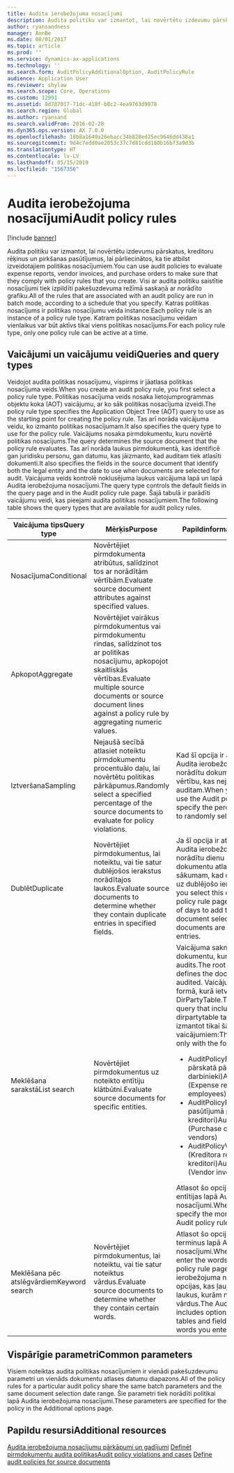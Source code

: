 ```yaml
---
title: Audita ierobežojuma nosacījumi
description: Audita politiku var izmantot, lai novērtētu izdevumu pārskatus, kreditoru rēķinus un pirkšanas pasūtījumus, lai pārliecinātos, ka tie atbilst izveidotajiem politikas nosacījumiem. Visi ar audita politiku saistītie nosacījumi tiek izpildīti pakešuzdevuma režīmā saskaņā ar norādīto grafiku.  Katras politikas nosacījums ir politikas nosacījumu veida instance. Katram politikas nosacījumu veidam vienlaikus var būt aktīvs tikai viens politikas nosacījums.
author: ryansandness
manager: AnnBe
ms.date: 08/01/2017
ms.topic: article
ms.prod: ''
ms.service: dynamics-ax-applications
ms.technology: ''
ms.search.form: AuditPolicyAdditionalOption, AuditPolicyRule
audience: Application User
ms.reviewer: shylaw
ms.search.scope: Core, Operations
ms.custom: 12991
ms.assetid: 8d787017-71dc-418f-b8c2-4ea9763d9978
ms.search.region: Global
ms.author: ryansand
ms.search.validFrom: 2016-02-28
ms.dyn365.ops.version: AX 7.0.0
ms.openlocfilehash: 18b8a1649a26ebacc34b828ed25ec9646dd438a1
ms.sourcegitcommit: 9d4c7edd0ae2053c37c7d81cdd180b16bf3a9d3b
ms.translationtype: HT
ms.contentlocale: lv-LV
ms.lasthandoff: 05/15/2019
ms.locfileid: "1567356"
---
```

# <a name="audit-policy-rules"></a><span data-ttu-id="d896d-106">Audita ierobežojuma nosacījumi</span><span class="sxs-lookup"><span data-stu-id="d896d-106">Audit policy rules</span></span>

[!include [banner](../includes/banner.md)]

<span data-ttu-id="d896d-107">Audita politiku var izmantot, lai novērtētu izdevumu pārskatus, kreditoru rēķinus un pirkšanas pasūtījumus, lai pārliecinātos, ka tie atbilst izveidotajiem politikas nosacījumiem.</span><span class="sxs-lookup"><span data-stu-id="d896d-107">You can use audit policies to evaluate expense reports, vendor invoices, and purchase orders to make sure that they comply with policy rules that you create.</span></span> <span data-ttu-id="d896d-108">Visi ar audita politiku saistītie nosacījumi tiek izpildīti pakešuzdevuma režīmā saskaņā ar norādīto grafiku.</span><span class="sxs-lookup"><span data-stu-id="d896d-108">All of the rules that are associated with an audit policy are run in batch mode, according to a schedule that you specify.</span></span>  <span data-ttu-id="d896d-109">Katras politikas nosacījums ir politikas nosacījumu veida instance.</span><span class="sxs-lookup"><span data-stu-id="d896d-109">Each policy rule is an instance of a policy rule type.</span></span> <span data-ttu-id="d896d-110">Katram politikas nosacījumu veidam vienlaikus var būt aktīvs tikai viens politikas nosacījums.</span><span class="sxs-lookup"><span data-stu-id="d896d-110">For each policy rule type, only one policy rule can be active at a time.</span></span> 

<a name="queries-and-query-types"></a><span data-ttu-id="d896d-111">Vaicājumi un vaicājumu veidi</span><span class="sxs-lookup"><span data-stu-id="d896d-111">Queries and query types</span></span>
-----------------------

<span data-ttu-id="d896d-112">Veidojot audita politikas nosacījumu, vispirms ir jāatlasa politikas nosacījuma veids.</span><span class="sxs-lookup"><span data-stu-id="d896d-112">When you create an audit policy rule, you first select a policy rule type.</span></span> <span data-ttu-id="d896d-113">Politikas nosacījuma veids nosaka lietojumprogrammas objektu koka (AOT) vaicājumu, ar ko sāk politikas nosacījuma izveidi.</span><span class="sxs-lookup"><span data-stu-id="d896d-113">The policy rule type specifies the Application Object Tree (AOT) query to use as the starting point for creating the policy rule.</span></span> <span data-ttu-id="d896d-114">Tas arī norāda vaicājuma veidu, ko izmanto politikas nosacījumam.</span><span class="sxs-lookup"><span data-stu-id="d896d-114">It also specifies the query type to use for the policy rule.</span></span> <span data-ttu-id="d896d-115">Vaicājums nosaka pirmdokumentu, kuru novērtē politikas nosacījums.</span><span class="sxs-lookup"><span data-stu-id="d896d-115">The query determines the source document that the policy rule evaluates.</span></span> <span data-ttu-id="d896d-116">Tas arī norāda laukus pirmdokumentā, kas identificē gan juridisku personu, gan datumu, kas jāizmanto, kad auditam tiek atlasīti dokumenti.</span><span class="sxs-lookup"><span data-stu-id="d896d-116">It also specifies the fields in the source document that identify both the legal entity and the date to use when documents are selected for audit.</span></span> <span data-ttu-id="d896d-117">Vaicājuma veids kontrolē noklusējuma laukus vaicājuma lapā un lapā Audita ierobežojuma nosacījumi.</span><span class="sxs-lookup"><span data-stu-id="d896d-117">The query type controls the default fields in the query page and in the Audit policy rule page.</span></span> <span data-ttu-id="d896d-118">Šajā tabulā ir parādīti vaicājumu veidi, kas pieejami audita politikas nosacījumiem.</span><span class="sxs-lookup"><span data-stu-id="d896d-118">The following table shows the query types that are available for audit policy rules.</span></span>

<table>
<colgroup>
<col width="33%" />
<col width="33%" />
<col width="33%" />
</colgroup>
<thead>
<tr class="header">
<th><span data-ttu-id="d896d-119">Vaicājuma tips</span><span class="sxs-lookup"><span data-stu-id="d896d-119">Query type</span></span></th>
<th><span data-ttu-id="d896d-120">Mērķis</span><span class="sxs-lookup"><span data-stu-id="d896d-120">Purpose</span></span></th>
<th><span data-ttu-id="d896d-121">Papildinformācija</span><span class="sxs-lookup"><span data-stu-id="d896d-121">More information</span></span></th>
</tr>
</thead>
<tbody>
<tr class="odd">
<td><span data-ttu-id="d896d-122">Nosacījuma</span><span class="sxs-lookup"><span data-stu-id="d896d-122">Conditional</span></span></td>
<td><span data-ttu-id="d896d-123">Novērtējiet pirmdokumenta atribūtus, salīdzinot tos ar norādītām vērtībām.</span><span class="sxs-lookup"><span data-stu-id="d896d-123">Evaluate source document attributes against specified values.</span></span></td>
<td></td>
</tr>
<tr class="even">
<td><span data-ttu-id="d896d-124">Apkopot</span><span class="sxs-lookup"><span data-stu-id="d896d-124">Aggregate</span></span></td>
<td><span data-ttu-id="d896d-125">Novērtējiet vairākus pirmdokumentus vai pirmdokumentu rindas, salīdzinot tos ar politikas nosacījumu, apkopojot skaitliskās vērtības.</span><span class="sxs-lookup"><span data-stu-id="d896d-125">Evaluate multiple source documents or source document lines against a policy rule by aggregating numeric values.</span></span></td>
<td></td>
</tr>
<tr class="odd">
<td><span data-ttu-id="d896d-126">Iztveršana</span><span class="sxs-lookup"><span data-stu-id="d896d-126">Sampling</span></span></td>
<td><span data-ttu-id="d896d-127">Nejaušā secībā atlasiet noteiktu pirmdokumentu procentuālo daļu, lai novērtētu politikas pārkāpumus.</span><span class="sxs-lookup"><span data-stu-id="d896d-127">Randomly select a specified percentage of the source documents to evaluate for policy violations.</span></span></td>
<td><span data-ttu-id="d896d-128">Kad šī opcija ir atlasīta, jālieto lapa Audita ierobežojuma nosacījumi, lai norādītu dokumentu procentuālo vērtību, kas nejaušā secībā jāatlasa auditam.</span><span class="sxs-lookup"><span data-stu-id="d896d-128">When you select this option, use the Audit policy rule page to specify the percentage of documents to randomly select for audit.</span></span></td>
</tr>
<tr class="even">
<td><span data-ttu-id="d896d-129">Dublēt</span><span class="sxs-lookup"><span data-stu-id="d896d-129">Duplicate</span></span></td>
<td><span data-ttu-id="d896d-130">Novērtējiet pirmdokumentus, lai noteiktu, vai tie satur dublējošos ierakstus norādītajos laukos.</span><span class="sxs-lookup"><span data-stu-id="d896d-130">Evaluate source documents to determine whether they contain duplicate entries in specified fields.</span></span></td>
<td><span data-ttu-id="d896d-131">Ja šī opcija ir atlasīta, izmantojiet lapu Audita ierobežojuma nosacījumi, lai norādītu dienu skaitu, kas jāpievieno dokumentu atlases datumu diapazona sākumam, kad dokumenti tiek novērtēti uz dublējošo ierakstu klātbūtni.</span><span class="sxs-lookup"><span data-stu-id="d896d-131">When you select this option, use the Audit policy rule page to specify the number of days to add to the start of the document selection date range when documents are evaluated for duplicate entries.</span></span></td>
</tr>
<tr class="odd">
<td><span data-ttu-id="d896d-132">Meklēšana sarakstā</span><span class="sxs-lookup"><span data-stu-id="d896d-132">List search</span></span></td>
<td><span data-ttu-id="d896d-133">Novērtējiet pirmdokumentus uz noteikto entītiju klātbūtni.</span><span class="sxs-lookup"><span data-stu-id="d896d-133">Evaluate source documents for specific entities.</span></span></td>
<td><span data-ttu-id="d896d-134">Vaicājuma saknes dokuments nosaka dokumentu, kuram tiek veikts audits.</span><span class="sxs-lookup"><span data-stu-id="d896d-134">The root document of the query defines the document that is being audited.</span></span> <span data-ttu-id="d896d-135">Vaicājumam jābūt saraksta formā, kurā ietverta atsauce uz tabulu DirPartyTable.</span><span class="sxs-lookup"><span data-stu-id="d896d-135">The query must be a list query that includes a reference to the dirpartytable table.</span></span> <span data-ttu-id="d896d-136">Šo opciju var izmantot tikai šādiem AOT vaicājumiem:</span><span class="sxs-lookup"><span data-stu-id="d896d-136">This option can be used only with the following AOT queries:</span></span>
<ul>
<li><span data-ttu-id="d896d-137"><span class="ui">AuditPolicyExpenseList</span> (Izdevumu pārskatā pārraudzītie darbinieki)</span><span class="sxs-lookup"><span data-stu-id="d896d-137"><span class="ui">AuditPolicyExpenseList</span> (Expense report monitored employees)</span></span></li>
<li><span data-ttu-id="d896d-138"><span class="ui">AuditPolicyPurchList</span> (Pirkšanas pasūtījumā pārraudzītie kreditori)</span><span class="sxs-lookup"><span data-stu-id="d896d-138"><span class="ui">AuditPolicyPurchList</span> (Purchase order monitored vendors)</span></span></li>
<li><span data-ttu-id="d896d-139"><span class="ui">AuditPolicyVendInvoiceList</span> (Kreditora rēķinā pārraudzītie kreditori)</span><span class="sxs-lookup"><span data-stu-id="d896d-139"><span class="ui">AuditPolicyVendInvoiceList</span> (Vendor invoice monitored vendors)</span></span></li>
</ul>
<span data-ttu-id="d896d-140">Atlasot šo opciju, norādiet uzraugāmās entītijas lapā Audita ierobežojuma nosacījumi.</span><span class="sxs-lookup"><span data-stu-id="d896d-140">When you select this option, specify the monitored entities in the Audit policy rule page.</span></span></td>
</tr>
<tr class="even">
<td><span data-ttu-id="d896d-141">Meklēšana pēc atslēgvārdiem</span><span class="sxs-lookup"><span data-stu-id="d896d-141">Keyword search</span></span></td>
<td><span data-ttu-id="d896d-142">Novērtējiet pirmdokumentus, lai noteiktu, vai tie satur noteiktus vārdus.</span><span class="sxs-lookup"><span data-stu-id="d896d-142">Evaluate source documents to determine whether they contain certain words.</span></span></td>
<td><span data-ttu-id="d896d-143">Atlasot šo opciju, ievadiet meklējamos terminus lapā Audita ierobežojuma nosacījumi.</span><span class="sxs-lookup"><span data-stu-id="d896d-143">When you select this option, enter the words to look for in the Audit policy rule page.</span></span> <span data-ttu-id="d896d-144">Lapā Audita ierobežojuma nosacījumi ir ietvertas arī opcijas, kas ļauj norādīt tabulas un laukus, kurām novērtēt ievadītos vārdus.</span><span class="sxs-lookup"><span data-stu-id="d896d-144">The Audit policy rule page also includes options that let you specify the tables and fields to evaluate for the words you entered.</span></span></td>
</tr>
</tbody>
</table>

## <a name="common-parameters"></a><span data-ttu-id="d896d-145">Vispārīgie parametri</span><span class="sxs-lookup"><span data-stu-id="d896d-145">Common parameters</span></span>
<span data-ttu-id="d896d-146">Visiem noteiktas audita politikas nosacījumiem ir vienādi pakešuzdevumu parametri un vienāds dokumentu atlases datumu diapazons.</span><span class="sxs-lookup"><span data-stu-id="d896d-146">All of the policy rules for a particular audit policy share the same batch parameters and the same document selection date range.</span></span> <span data-ttu-id="d896d-147">Šie parametri tiek norādīti politikai lapā Audita ierobežojuma nosacījumi.</span><span class="sxs-lookup"><span data-stu-id="d896d-147">These parameters are specified for the policy in the Additional options page.</span></span>



<a name="additional-resources"></a><span data-ttu-id="d896d-148">Papildu resursi</span><span class="sxs-lookup"><span data-stu-id="d896d-148">Additional resources</span></span>
--------

<span data-ttu-id="d896d-149">[Audita ierobežojuma nosacījumu pārkāpumi un gadījumi](audit-policy-violations-cases.md)
[Definēt pirmdokumentu audita politikas](tasks/define-audit-policies-source-documents.md)</span><span class="sxs-lookup"><span data-stu-id="d896d-149">[Audit policy violations and cases](audit-policy-violations-cases.md)
[Define audit policies for source documents](tasks/define-audit-policies-source-documents.md)</span></span>


